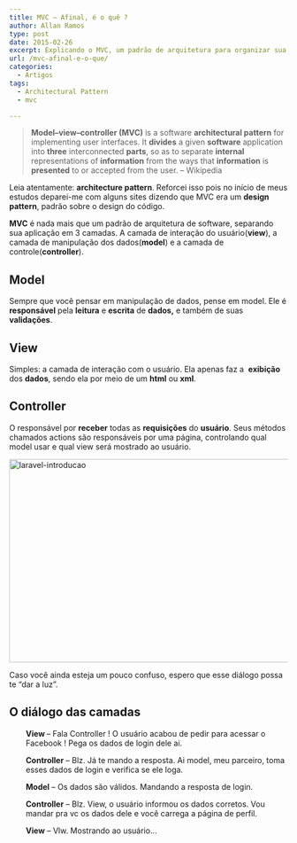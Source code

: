```yaml
---
title: MVC – Afinal, é o quê ?
author: Allan Ramos
type: post
date: 2015-02-26
excerpt: Explicando o MVC, um padrão de arquitetura para organizar sua aplicação.
url: /mvc-afinal-e-o-que/
categories:
  - Artigos
tags:
  - Architectural Pattern
  - mvc

---
```

> **Model–view–controller (MVC)** is a software **architectural pattern** for implementing user interfaces. It **divides** a given **software** application into **three** interconnected **parts**, so as to separate **internal** representations of **information** from the ways that **information** is **presented** to or accepted from the user. &#8211; Wikipedia

Leia atentamente:  **architecture pattern**. Reforcei isso pois no início de meus estudos deparei-me com alguns sites dizendo que MVC era um **design pattern**, padrão sobre o design do código.

**MVC** é nada mais que um padrão de arquitetura de software, separando sua aplicação em 3 camadas. A camada de interação do usuário(**view**), a camada de manipulação dos dados(**model**) e a camada de controle(**controller**).

## Model

Sempre que você pensar em manipulação de dados, pense em model. Ele é **responsável** pela **leitura** e **escrita** de **dados,** e também de suas **validações**.

## View

Simples: a camada de interação com o usuário. Ela apenas faz a  **exibição** dos **dados**, sendo ela por meio de um **html** ou **xml**.

## Controller

O responsável por **receber** todas as **requisições** do **usuário**. Seus métodos chamados actions são responsáveis por uma página, controlando qual model usar e qual view será mostrado ao usuário.

[<img class="aligncenter size-full wp-image-47324" src="http://tableless.com.br/wp-content/uploads/2015/02/laravel-introducao.jpg" alt="laravel-introducao" width="505" height="367" srcset="uploads/2015/02/laravel-introducao.jpg 505w, uploads/2015/02/laravel-introducao-191x139.jpg 191w, uploads/2015/02/laravel-introducao-400x291.jpg 400w" sizes="(max-width: 505px) 100vw, 505px" />][1]

Caso você ainda esteja um pouco confuso, espero que esse diálogo possa te &#8220;dar a luz&#8221;.

## O diálogo das camadas

<p style="padding-left: 30px">
  <strong>View </strong>&#8211; Fala Controller ! O usuário acabou de pedir para acessar o Facebook ! Pega os dados de login dele ai.
</p>

<p style="padding-left: 30px">
  <strong>Controller</strong> &#8211; Blz. Já te mando a resposta. Ai model, meu parceiro, toma esses dados de login e verifica se ele loga.
</p>

<p style="padding-left: 30px">
  <strong>Model</strong> &#8211; Os dados são válidos. Mandando a resposta de login.
</p>

<p style="padding-left: 30px">
  <strong>Controller</strong> &#8211; Blz. View, o usuário informou os dados corretos. Vou mandar pra vc os dados dele e você carrega a página de perfil.
</p>

<p style="padding-left: 30px">
  <strong>View</strong> &#8211; Vlw. Mostrando ao usuário&#8230;
</p>

 [1]: http://tableless.com.br/wp-content/uploads/2015/02/laravel-introducao.jpg